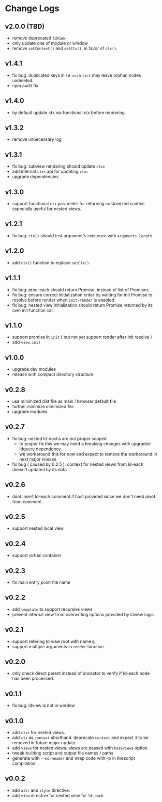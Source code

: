 # Change Logs

## v2.0.0 (TBD)

 - remove deprecated `ldView`
 - only update one of module or window
 - remove `setContext()` and `setCtx()`, in favor of `ctx()`.


## v1.4.1

 - fix bug: duplicated keys in `ld-each` `list` may leave orphan nodes undeleted.
 - npm audit fix


## v1.4.0

 - by default update ctx via functional ctx before rendering


## v1.3.2

 - remove unnecessary log


## v1.3.1

 - fix bug: subview rendering should update `ctxs`
 - add internal `ctxs` api for updating `ctxs`
 - upgrade dependencies


## v1.3.0

 - support functional `ctx` parameter for returning customized context especially useful for nested views.


## v1.2.1

 - fix bug: `ctx()` should test argument's existence with `arguments.length`


## v1.2.0

 - add `ctx()` function to replace `setCtx()`.


## v1.1.1

 - fix bug: proc-each should return Promise, instead of list of Promises
 - fix bug: ensure correct initialization order by waiting for init Promise to resolve before render when `init-render` is enabled.
 - fix bug: nested view initialization should return Promise returned by its own init function call.


## v1.1.0

 - support promise in `init` ( but not yet support render after init resolve )
 - add `view.init`


## v1.0.0

 - upgrade dev modules
 - release with compact directory structure


## v0.2.8

 - use minimized dist file as main / browser default file
 - further minimize minimized file
 - upgrade modules


## v0.2.7

 - fix bug: nested ld-eachs are not proper scoped.
   - to proper fix this we may need a breaking changes with upgraded ldquery dependency.
   - we workaround this for now and expect to remove the workaround in next major release.
 - fix bug ( caused by 0.2.5 ): context for nested views from ld-each doesn't updated by its data


## v0.2.6

 - dont insert ld-each comment if host provided since we don't need pivot from comment.


## v0.2.5

 - support nested local view


## v0.2.4

 - support virtual container


## v0.2.3

 - fix main entry point file name


## v0.2.2

 - add `template` to support recursive views
 - prevent internal view from overwriting options provided by ldview logic 


## v0.2.1

 - support refering to view root with name `@`.
 - support multiple arguments in `render` function.


## v0.2.0

 - only check direct parent instead of ancestor to verify if ld-each node has been processed.


## v0.1.1

 - fix bug: ldview is not in window


## v0.1.0

 - add `ctxs` for nested views.
 - add `ctx` as `context` shorthand. deprecate `context` and expect it to be removed in future major update.
 - add `views` for nested views. views are passed with `baseViews` option.
 - tweak building script and output file names / paths
 - generate with `--no-header` and wrap code with -p in livescript compilation.


## v0.0.2

 - add `attr` and `style` directive. 
 - add `view` directive for nested view for `ld-each`.
